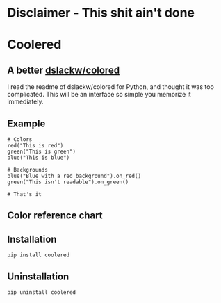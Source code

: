 # Disclaimer - This shit ain't done
# Coolered
## A better [dslackw/colored](https://github.com/dslackw/colored)
I read the readme of dslackw/colored for Python, and thought it was too complicated. This will be an interface so simple you memorize it immediately.

## Example
```
# Colors
red("This is red")
green("This is green")
blue("This is blue")

# Backgrounds
blue("Blue with a red background").on_red()
green("This isn't readable").on_green()

# That's it
```

## Color reference chart

## Installation
```
pip install coolered
```
## Uninstallation
```
pip uninstall coolered
```
